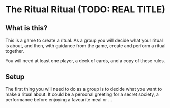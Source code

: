 The Ritual Ritual (TODO: REAL TITLE)
=========

What is this?
-------------

This is a game to create a ritual. As a group you will decide what your ritual
is about, and then, with guidance from the game, create and perform a ritual
together.

You will need at least one player, a deck of cards, and a copy of these rules.

Setup
-----

The first thing you will need to do as a group is to decide what you want to
make a ritual about. It could be a personal greeting for a secret society,
a performance before enjoying a favourite meal or ...
